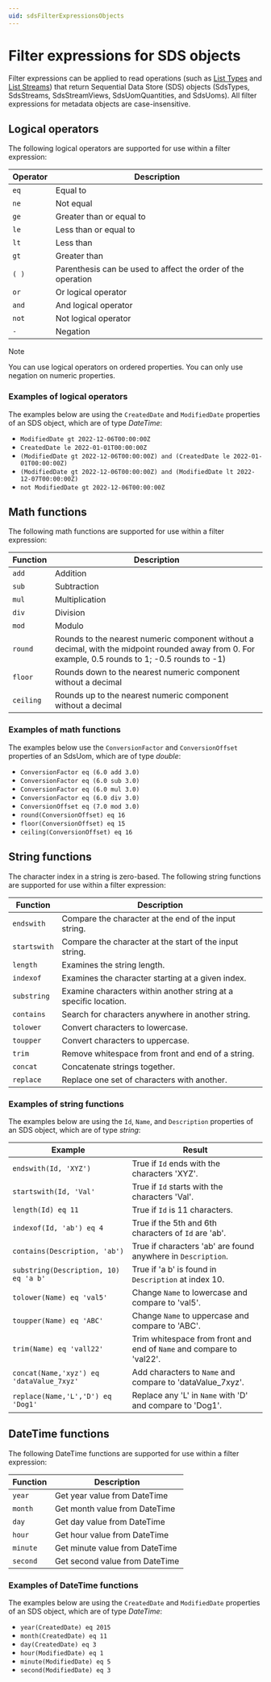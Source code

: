 ```yaml
---
uid: sdsFilterExpressionsObjects
---
```


# Filter expressions for SDS objects

Filter expressions can be applied to read operations (such as [List Types](xref:sds-types#list-types) and [List Streams](xref:sds-streams#list-streams)) that return Sequential Data Store (SDS) objects (SdsTypes, SdsStreams, SdsStreamViews, SdsUomQuantities, and SdsUoms). All filter expressions for metadata objects are case-insensitive.

## Logical operators

The following logical operators are supported for use within a filter expression:

| Operator | Description                                                  |
| -------- | ------------------------------------------------------------ |
| `eq`     | Equal to                                                     |
| `ne`     | Not equal                                                    |
| `ge`     | Greater than or equal to                                     |
| `le`     | Less than or equal to                                        |
| `lt`     | Less than                                                    |
| `gt`     | Greater than                                                 |
| `( )`    | Parenthesis can be used to affect the order of the operation |
| `or`     | Or logical operator                                          |
| `and`    | And logical operator                                         |
| `not`    | Not logical operator                                         |
| `-`      | Negation                                                     |

> [!NOTE]
>
> You can use logical operators on ordered properties. You can only use negation on numeric properties.

### Examples of logical operators

The examples below are using the `CreatedDate` and `ModifiedDate` properties of an SDS object, which are of type _DateTime_:

- `ModifiedDate gt 2022-12-06T00:00:00Z`
- `CreatedDate le 2022-01-01T00:00:00Z`
- `(ModifiedDate gt 2022-12-06T00:00:00Z) and (CreatedDate le 2022-01-01T00:00:00Z)`
- `(ModifiedDate gt 2022-12-06T00:00:00Z) and (ModifiedDate lt 2022-12-07T00:00:00Z)`
- `not ModifiedDate gt 2022-12-06T00:00:00Z`

## Math functions

The following math functions are supported for use within a filter expression:

| Function | Description |
| --- | --- |
| `add` | Addition |
| `sub` | Subtraction |
| `mul` | Multiplication |
| `div` | Division |
| `mod` | Modulo |
| `round` | Rounds to the nearest numeric component without a decimal, with the midpoint rounded away from 0. For example, 0.5 rounds to 1; -0.5 rounds to -1) |
| `floor` | Rounds down to the nearest numeric component without a decimal |
| `ceiling` | Rounds up to the nearest numeric component without a decimal |

### Examples of math functions

The examples below use the `ConversionFactor` and `ConversionOffset` properties of an SdsUom, which are of type _double_:

- `ConversionFactor eq (6.0 add 3.0)`
- `ConversionFactor eq (6.0 sub 3.0)`
- `ConversionFactor eq (6.0 mul 3.0)`
- `ConversionFactor eq (6.0 div 3.0)`
- `ConversionOffset eq (7.0 mod 3.0)`
- `round(ConversionOffset) eq 16`
- `floor(ConversionOffset) eq 15`
- `ceiling(ConversionOffset) eq 16`

## String functions

The character index in a string is zero-based. The following string functions are supported for use within a filter expression:

| Function | Description |
| --- | --- |
| `endswith` | Compare the character at the end of the input string. |
| `startswith` | Compare the character at the start of the input string. |
| `length` | Examines the string length. |
| `indexof` | Examines the character starting at a given index. |
| `substring` | Examine characters within another string at a specific location. |
| `contains` | Search for characters anywhere in another string. |
| `tolower` | Convert characters to lowercase. |
| `toupper` | Convert characters to uppercase. |
| `trim` | Remove whitespace from front and end of a string. |
| `concat` | Concatenate strings together. |
| `replace` | Replace one set of characters with another. |

### Examples of string functions

The examples below are using the `Id`, `Name`, and `Description` properties of an SDS object, which are of type _string_:

| Example | Result |
| --- | --- |
| `endswith(Id, 'XYZ')` | True if `Id` ends with the characters 'XYZ'. |
| `startswith(Id, 'Val'` | True if `Id` starts with the characters 'Val'. |
| `length(Id) eq 11` | True if `Id` is 11 characters. |
| `indexof(Id, 'ab') eq 4` | True if the 5th and 6th characters of `Id` are 'ab'. |
| `contains(Description, 'ab')` | True if characters 'ab' are found anywhere in `Description`. |
| `substring(Description, 10) eq 'a b'` | True if 'a b' is found in `Description` at index 10. |
| `tolower(Name) eq 'val5'` | Change `Name` to lowercase and compare to 'val5'. |
| `toupper(Name) eq 'ABC'` | Change `Name` to uppercase and compare to 'ABC'. |
| `trim(Name) eq 'vall22'` | Trim whitespace from front and end of `Name` and compare to 'val22'. |
| `concat(Name,'xyz') eq 'dataValue_7xyz'` | Add characters to `Name` and compare to 'dataValue_7xyz'. |
| `replace(Name,'L','D') eq 'Dog1'` | Replace any 'L' in `Name` with 'D' and compare to 'Dog1'. |

## DateTime functions

The following DateTime functions are supported for use within a filter expression:

| Function | Description                    |
| -------- | ------------------------------ |
| `year`   | Get year value from DateTime   |
| `month`  | Get month value from DateTime  |
| `day`    | Get day value from DateTime    |
| `hour`   | Get hour value from DateTime   |
| `minute` | Get minute value from DateTime |
| `second` | Get second value from DateTime |

### Examples of DateTime functions

The examples below are using the `CreatedDate` and `ModifiedDate` properties of an SDS object, which are of type _DateTime_:

- `year(CreatedDate) eq 2015`
- `month(CreatedDate) eq 11`
- `day(CreatedDate) eq 3`
- `hour(ModifiedDate) eq 1`
- `minute(ModifiedDate) eq 5`
- `second(ModifiedDate) eq 3`
